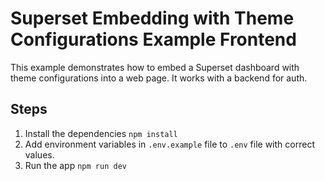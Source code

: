 # Superset Embedding with Theme Configurations Example Frontend

This example demonstrates how to embed a Superset dashboard with theme configurations into a web page. It works with a backend for auth.

## Steps
1. Install the dependencies `npm install`
2. Add environment variables in `.env.example` file to `.env` file with correct values.
3. Run the app `npm run dev`
